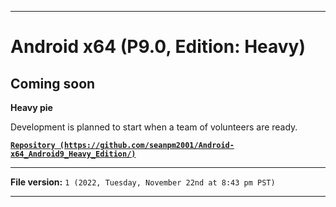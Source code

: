 
***

# Android x64 (P9.0, Edition: Heavy)

## Coming soon

**Heavy pie**

Development is planned to start when a team of volunteers are ready.

**[`Repository (https://github.com/seanpm2001/Android-x64_Android9_Heavy_Edition/)`](https://github.com/seanpm2001/Android-x64_Android9_Heavy_Edition/)**

***

**File version:** `1 (2022, Tuesday, November 22nd at 8:43 pm PST)`

***
